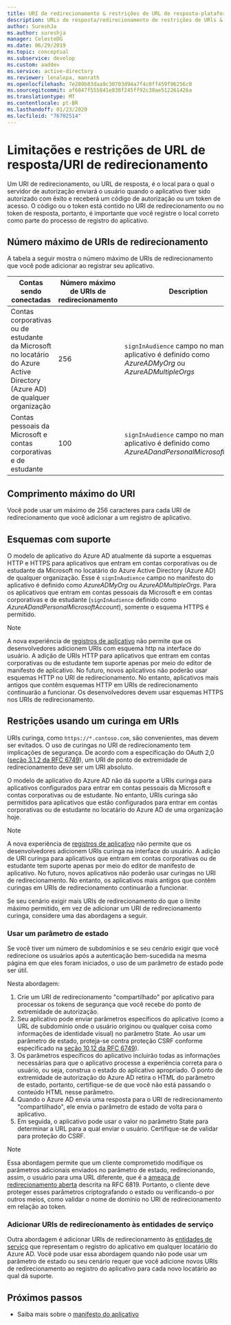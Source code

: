 ```yaml
---
title: URI de redirecionamento & restrições de URL de resposta-plataforma de identidade da Microsoft | Azure
description: URLs de resposta/redirecionamento de restrições de URls & limitações
author: SureshJa
ms.author: sureshja
manager: CelesteDG
ms.date: 06/29/2019
ms.topic: conceptual
ms.subservice: develop
ms.custom: aaddev
ms.service: active-directory
ms.reviewer: lenalepa, manrath
ms.openlocfilehash: 7e289b83daa9c30703d94a7f4c0ff459f96256c0
ms.sourcegitcommit: af6847f555841e838f245ff92c38ae512261426a
ms.translationtype: MT
ms.contentlocale: pt-BR
ms.lasthandoff: 01/23/2020
ms.locfileid: "76702514"
---
```

# <a name="redirect-urireply-url-restrictions-and-limitations"></a>Limitações e restrições de URL de resposta/URI de redirecionamento

Um URI de redirecionamento, ou URL de resposta, é o local para o qual o servidor de autorização enviará o usuário quando o aplicativo tiver sido autorizado com êxito e receberá um código de autorização ou um token de acesso. O código ou o token está contido no URI de redirecionamento ou no token de resposta, portanto, é importante que você registre o local correto como parte do processo de registro do aplicativo.

## <a name="maximum-number-of-redirect-uris"></a>Número máximo de URIs de redirecionamento

A tabela a seguir mostra o número máximo de URIs de redirecionamento que você pode adicionar ao registrar seu aplicativo.

| Contas sendo conectadas | Número máximo de URIs de redirecionamento | Description |
|--------------------------|---------------------------------|-------------|
| Contas corporativas ou de estudante da Microsoft no locatário do Azure Active Directory (Azure AD) de qualquer organização | 256 | `signInAudience` campo no manifesto do aplicativo é definido como *AzureADMyOrg* ou *AzureADMultipleOrgs* |
| Contas pessoais da Microsoft e contas corporativas e de estudante | 100 | `signInAudience` campo no manifesto do aplicativo é definido como *AzureADandPersonalMicrosoftAccount* |

## <a name="maximum-uri-length"></a>Comprimento máximo do URI

Você pode usar um máximo de 256 caracteres para cada URI de redirecionamento que você adicionar a um registro de aplicativo.

## <a name="supported-schemes"></a>Esquemas com suporte
O modelo de aplicativo do Azure AD atualmente dá suporte a esquemas HTTP e HTTPS para aplicativos que entram em contas corporativas ou de estudante da Microsoft no locatário do Azure Active Directory (Azure AD) de qualquer organização. Esse é `signInAudience` campo no manifesto do aplicativo é definido como *AzureADMyOrg* ou *AzureADMultipleOrgs*. Para os aplicativos que entram em contas pessoais da Microsoft e em contas corporativas e de estudante (`signInAudience` definido como *AzureADandPersonalMicrosoftAccount*), somente o esquema HTTPS é permitido.

> [!NOTE]
> A nova experiência de [registros de aplicativo](https://go.microsoft.com/fwlink/?linkid=2083908) não permite que os desenvolvedores adicionem URIs com esquema http na interface do usuário. A adição de URIs HTTP para aplicativos que entram em contas corporativas ou de estudante tem suporte apenas por meio do editor de manifesto de aplicativo. No futuro, novos aplicativos não poderão usar esquemas HTTP no URI de redirecionamento. No entanto, aplicativos mais antigos que contêm esquemas HTTP em URIs de redirecionamento continuarão a funcionar. Os desenvolvedores devem usar esquemas HTTPS nos URIs de redirecionamento.

## <a name="restrictions-using-a-wildcard-in-uris"></a>Restrições usando um curinga em URIs

URIs curinga, como `https://*.contoso.com`, são convenientes, mas devem ser evitados. O uso de curingas no URI de redirecionamento tem implicações de segurança. De acordo com a especificação do OAuth 2,0 ([seção 3.1.2 da RFC 6749](https://tools.ietf.org/html/rfc6749#section-3.1.2)), um URI de ponto de extremidade de redirecionamento deve ser um URI absoluto. 

O modelo de aplicativo do Azure AD não dá suporte a URIs curinga para aplicativos configurados para entrar em contas pessoais da Microsoft e contas corporativas ou de estudante. No entanto, URIs curinga são permitidos para aplicativos que estão configurados para entrar em contas corporativas ou de estudante no locatário do Azure AD de uma organização hoje. 
 
> [!NOTE]
> A nova experiência de [registros de aplicativo](https://go.microsoft.com/fwlink/?linkid=2083908) não permite que os desenvolvedores adicionem URIs curinga na interface do usuário. A adição de URI curinga para aplicativos que entram em contas corporativas ou de estudante tem suporte apenas por meio do editor de manifesto de aplicativo. No futuro, novos aplicativos não poderão usar curingas no URI de redirecionamento. No entanto, os aplicativos mais antigos que contêm curingas em URIs de redirecionamento continuarão a funcionar.

Se seu cenário exigir mais URIs de redirecionamento do que o limite máximo permitido, em vez de adicionar um URI de redirecionamento curinga, considere uma das abordagens a seguir.

### <a name="use-a-state-parameter"></a>Usar um parâmetro de estado

Se você tiver um número de subdomínios e se seu cenário exigir que você redirecione os usuários após a autenticação bem-sucedida na mesma página em que eles foram iniciados, o uso de um parâmetro de estado pode ser útil. 

Nesta abordagem:

1. Crie um URI de redirecionamento "compartilhado" por aplicativo para processar os tokens de segurança que você recebe do ponto de extremidade de autorização.
1. Seu aplicativo pode enviar parâmetros específicos do aplicativo (como a URL de subdomínio onde o usuário originou ou qualquer coisa como informações de identidade visual) no parâmetro State. Ao usar um parâmetro de estado, proteja-se contra proteção CSRF conforme especificado na [seção 10,12 da RFC 6749](https://tools.ietf.org/html/rfc6749#section-10.12)). 
1. Os parâmetros específicos do aplicativo incluirão todas as informações necessárias para que o aplicativo processe a experiência correta para o usuário, ou seja, construa o estado do aplicativo apropriado. O ponto de extremidade de autorização do Azure AD retira o HTML do parâmetro de estado, portanto, certifique-se de que você não está passando o conteúdo HTML nesse parâmetro.
1. Quando o Azure AD envia uma resposta para o URI de redirecionamento "compartilhado", ele envia o parâmetro de estado de volta para o aplicativo.
1. Em seguida, o aplicativo pode usar o valor no parâmetro State para determinar a URL para a qual enviar o usuário. Certifique-se de validar para proteção do CSRF.

> [!NOTE]
> Essa abordagem permite que um cliente comprometido modifique os parâmetros adicionais enviados no parâmetro de estado, redirecionando, assim, o usuário para uma URL diferente, que é a [ameaça de redirecionamento aberta](https://tools.ietf.org/html/rfc6819#section-4.2.4) descrita na RFC 6819. Portanto, o cliente deve proteger esses parâmetros criptografando o estado ou verificando-o por outros meios, como validar o nome de domínio no URI de redirecionamento em relação ao token.

### <a name="add-redirect-uris-to-service-principals"></a>Adicionar URIs de redirecionamento às entidades de serviço

Outra abordagem é adicionar URIs de redirecionamento às [entidades de serviço](app-objects-and-service-principals.md#application-and-service-principal-relationship) que representam o registro do aplicativo em qualquer locatário do Azure AD. Você pode usar essa abordagem quando não pode usar um parâmetro de estado ou seu cenário requer que você adicione novos URIs de redirecionamento ao registro do aplicativo para cada novo locatário ao qual dá suporte. 

## <a name="next-steps"></a>Próximos passos

- Saiba mais sobre o [manifesto do aplicativo](reference-app-manifest.md)
